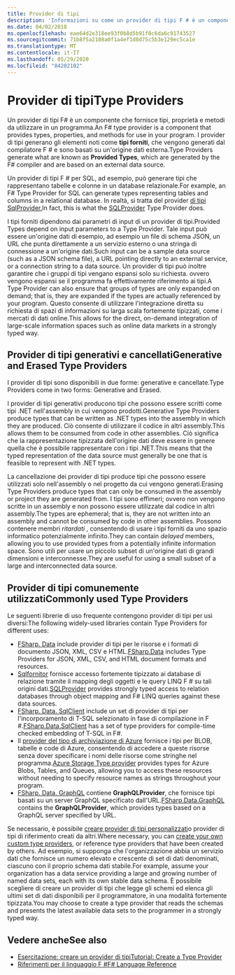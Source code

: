 ```yaml
---
title: Provider di tipi
description: 'Informazioni su come un provider di tipi F # è un componente che fornisce tipi, proprietà e metodi da utilizzare nei programmi.'
ms.date: 04/02/2018
ms.openlocfilehash: eae64d2e318ee93f0b8d5b91f0c6da6c91743527
ms.sourcegitcommit: 71b8f5a2108a0f1a4ef1d8d75c5b3e129ec5ca1e
ms.translationtype: MT
ms.contentlocale: it-IT
ms.lasthandoff: 05/29/2020
ms.locfileid: "84202102"
---
```

# <a name="type-providers"></a><span data-ttu-id="54262-103">Provider di tipi</span><span class="sxs-lookup"><span data-stu-id="54262-103">Type Providers</span></span>

<span data-ttu-id="54262-104">Un provider di tipi F# è un componente che fornisce tipi, proprietà e metodi da utilizzare in un programma.</span><span class="sxs-lookup"><span data-stu-id="54262-104">An F# type provider is a component that provides types, properties, and methods for use in your program.</span></span> <span data-ttu-id="54262-105">I provider di tipi generano gli elementi noti come **tipi forniti**, che vengono generati dal compilatore F # e sono basati su un'origine dati esterna.</span><span class="sxs-lookup"><span data-stu-id="54262-105">Type Providers generate what are known as **Provided Types**, which are generated by the F# compiler and are based on an external data source.</span></span>

<span data-ttu-id="54262-106">Un provider di tipi F # per SQL, ad esempio, può generare tipi che rappresentano tabelle e colonne in un database relazionale.</span><span class="sxs-lookup"><span data-stu-id="54262-106">For example, an F# Type Provider for SQL can generate types representing tables and columns in a relational database.</span></span> <span data-ttu-id="54262-107">In realtà, si tratta del provider [di tipi SqlProvider.](https://fsprojects.github.io/SQLProvider/)</span><span class="sxs-lookup"><span data-stu-id="54262-107">In fact, this is what the [SQLProvider](https://fsprojects.github.io/SQLProvider/) Type Provider does.</span></span>

<span data-ttu-id="54262-108">I tipi forniti dipendono dai parametri di input di un provider di tipi.</span><span class="sxs-lookup"><span data-stu-id="54262-108">Provided Types depend on input parameters to a Type Provider.</span></span> <span data-ttu-id="54262-109">Tale input può essere un'origine dati di esempio, ad esempio un file di schema JSON, un URL che punta direttamente a un servizio esterno o una stringa di connessione a un'origine dati.</span><span class="sxs-lookup"><span data-stu-id="54262-109">Such input can be a sample data source (such as a JSON schema file), a URL pointing directly to an external service, or a connection string to a data source.</span></span> <span data-ttu-id="54262-110">Un provider di tipi può inoltre garantire che i gruppi di tipi vengano espansi solo su richiesta. ovvero vengono espansi se il programma fa effettivamente riferimento ai tipi.</span><span class="sxs-lookup"><span data-stu-id="54262-110">A Type Provider can also ensure that groups of types are only expanded on demand; that is, they are expanded if the types are actually referenced by your program.</span></span> <span data-ttu-id="54262-111">Questo consente di utilizzare l'integrazione diretta su richiesta di spazi di informazioni su larga scala fortemente tipizzati, come i mercati di dati online.</span><span class="sxs-lookup"><span data-stu-id="54262-111">This allows for the direct, on-demand integration of large-scale information spaces such as online data markets in a strongly typed way.</span></span>

## <a name="generative-and-erased-type-providers"></a><span data-ttu-id="54262-112">Provider di tipi generativi e cancellati</span><span class="sxs-lookup"><span data-stu-id="54262-112">Generative and Erased Type Providers</span></span>

<span data-ttu-id="54262-113">I provider di tipi sono disponibili in due forme: generative e cancellate.</span><span class="sxs-lookup"><span data-stu-id="54262-113">Type Providers come in two forms: Generative and Erased.</span></span>

<span data-ttu-id="54262-114">I provider di tipi generativi producono tipi che possono essere scritti come tipi .NET nell'assembly in cui vengono prodotti.</span><span class="sxs-lookup"><span data-stu-id="54262-114">Generative Type Providers produce types that can be written as .NET types into the assembly in which they are produced.</span></span> <span data-ttu-id="54262-115">Ciò consente di utilizzare il codice in altri assembly.</span><span class="sxs-lookup"><span data-stu-id="54262-115">This allows them to be consumed from code in other assemblies.</span></span> <span data-ttu-id="54262-116">Ciò significa che la rappresentazione tipizzata dell'origine dati deve essere in genere quella che è possibile rappresentare con i tipi .NET.</span><span class="sxs-lookup"><span data-stu-id="54262-116">This means that the typed representation of the data source must generally be one that is feasible to represent with .NET types.</span></span>

<span data-ttu-id="54262-117">La cancellazione dei provider di tipi produce tipi che possono essere utilizzati solo nell'assembly o nel progetto da cui vengono generati.</span><span class="sxs-lookup"><span data-stu-id="54262-117">Erasing Type Providers produce types that can only be consumed in the assembly or project they are generated from.</span></span> <span data-ttu-id="54262-118">I tipi sono effimeri; ovvero non vengono scritte in un assembly e non possono essere utilizzate dal codice in altri assembly.</span><span class="sxs-lookup"><span data-stu-id="54262-118">The types are ephemeral; that is, they are not written into an assembly and cannot be consumed by code in other assemblies.</span></span> <span data-ttu-id="54262-119">Possono contenere membri *ritardati* , consentendo di usare i tipi forniti da uno spazio informatico potenzialmente infinito.</span><span class="sxs-lookup"><span data-stu-id="54262-119">They can contain *delayed* members, allowing you to use provided types from a potentially infinite information space.</span></span> <span data-ttu-id="54262-120">Sono utili per usare un piccolo subset di un'origine dati di grandi dimensioni e interconnesse.</span><span class="sxs-lookup"><span data-stu-id="54262-120">They are useful for using a small subset of a large and interconnected data source.</span></span>

## <a name="commonly-used-type-providers"></a><span data-ttu-id="54262-121">Provider di tipi comunemente utilizzati</span><span class="sxs-lookup"><span data-stu-id="54262-121">Commonly used Type Providers</span></span>

<span data-ttu-id="54262-122">Le seguenti librerie di uso frequente contengono provider di tipi per usi diversi:</span><span class="sxs-lookup"><span data-stu-id="54262-122">The following widely-used libraries contain Type Providers for different uses:</span></span>

- <span data-ttu-id="54262-123">[FSharp. Data](https://fsharp.github.io/FSharp.Data/) include provider di tipi per le risorse e i formati di documento JSON, XML, CSV e HTML.</span><span class="sxs-lookup"><span data-stu-id="54262-123">[FSharp.Data](https://fsharp.github.io/FSharp.Data/) includes Type Providers for JSON, XML, CSV, and HTML document formats and resources.</span></span>
- <span data-ttu-id="54262-124">[Sqlfornitor](https://fsprojects.github.io/SQLProvider/) fornisce accesso fortemente tipizzato ai database di relazione tramite il mapping degli oggetti e le query LINQ F # su tali origini dati.</span><span class="sxs-lookup"><span data-stu-id="54262-124">[SQLProvider](https://fsprojects.github.io/SQLProvider/) provides strongly typed access to relation databases through object mapping and F# LINQ queries against these data sources.</span></span>
- <span data-ttu-id="54262-125">[FSharp. Data. SqlClient](https://fsprojects.github.io/FSharp.Data.SqlClient/) include un set di provider di tipi per l'incorporamento di T-SQL selezionato in fase di compilazione in F #.</span><span class="sxs-lookup"><span data-stu-id="54262-125">[FSharp.Data.SqlClient](https://fsprojects.github.io/FSharp.Data.SqlClient/) has a set of type providers for compile-time checked embedding of T-SQL in F#.</span></span>
- <span data-ttu-id="54262-126">Il [provider del tipo di archiviazione di Azure](https://fsprojects.github.io/AzureStorageTypeProvider/) fornisce i tipi per BLOB, tabelle e code di Azure, consentendo di accedere a queste risorse senza dover specificare i nomi delle risorse come stringhe nel programma.</span><span class="sxs-lookup"><span data-stu-id="54262-126">[Azure Storage Type provider](https://fsprojects.github.io/AzureStorageTypeProvider/) provides types for Azure Blobs, Tables, and Queues, allowing you to access these resources without needing to specify resource names as strings throughout your program.</span></span>
- <span data-ttu-id="54262-127">[FSharp. Data. GraphQL](https://fsprojects.github.io/FSharp.Data.GraphQL/index.html) contiene **GraphQLProvider**, che fornisce tipi basati su un server GraphQL specificato dall'URL.</span><span class="sxs-lookup"><span data-stu-id="54262-127">[FSharp.Data.GraphQL](https://fsprojects.github.io/FSharp.Data.GraphQL/index.html) contains the **GraphQLProvider**, which provides types based on a GraphQL server specified by URL.</span></span>

<span data-ttu-id="54262-128">Se necessario, è possibile [creare provider di tipi personalizzati](creating-a-type-provider.md)o provider di tipi di riferimento creati da altri.</span><span class="sxs-lookup"><span data-stu-id="54262-128">Where necessary, you can [create your own custom type providers](creating-a-type-provider.md), or reference type providers that have been created by others.</span></span> <span data-ttu-id="54262-129">Ad esempio, si supponga che l'organizzazione abbia un servizio dati che fornisce un numero elevato e crescente di set di dati denominati, ciascuno con il proprio schema dati stabile.</span><span class="sxs-lookup"><span data-stu-id="54262-129">For example, assume your organization has a data service providing a large and growing number of named data sets, each with its own stable data schema.</span></span> <span data-ttu-id="54262-130">È possibile scegliere di creare un provider di tipi che legge gli schemi ed elenca gli ultimi set di dati disponibili per il programmatore, in una modalità fortemente tipizzata.</span><span class="sxs-lookup"><span data-stu-id="54262-130">You may choose to create a type provider that reads the schemas and presents the latest available data sets to the programmer in a strongly typed way.</span></span>

## <a name="see-also"></a><span data-ttu-id="54262-131">Vedere anche</span><span class="sxs-lookup"><span data-stu-id="54262-131">See also</span></span>

- [<span data-ttu-id="54262-132">Esercitazione: creare un provider di tipi</span><span class="sxs-lookup"><span data-stu-id="54262-132">Tutorial: Create a Type Provider</span></span>](creating-a-type-provider.md)
- [<span data-ttu-id="54262-133">Riferimenti per il linguaggio F #</span><span class="sxs-lookup"><span data-stu-id="54262-133">F# Language Reference</span></span>](../../language-reference/index.md)
